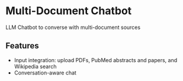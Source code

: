 # Multi-Document Chatbot
LLM Chatbot to converse with multi-document sources

## Features

- Input integration: upload PDFs, PubMed abstracts and papers, and Wikipedia search
- Conversation-aware chat
